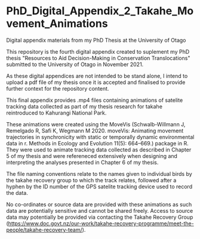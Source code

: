 # PhD_Digital_Appendix_2_Takahe_Movement_Animations
Digital appendix materials from my PhD Thesis at the University of Otago

This repository is the fourth digital appendix created to suplement my PhD thesis "Resources to Aid Decision-Making in Conservation Translocations" submitted to the University of Otago in November 2021.

As these digital appendices are not intended to be stand alone, I intend to upload a pdf file of my thesis once it is accepted and finalised to provide further context for the repository content.

This final appendix provides .mp4 files containing animations of satelite tracking data collected as part of my thesis research for takahe reintroduced to Kahurangi National Park.

These animations were created using the MoveVis (Schwalb-Willmann J, Remelgado R, Safi K, Wegmann M 2020. moveVis: Animating movement trajectories in synchronicity with static or temporally dynamic environmental data in r. Methods in Ecology and Evolution 11(5): 664–669.) package in R. They were used to animate tracking data collected as described in Chapter 5 of my thesis and were refereneced extensively when designing and interpreting the analyses presented in Chapter 6 of my thesis.

The file naming conventions relate to the names given to individual birds by the takahe recovery group to which the track relates, followed after a hyphen by the ID number of the GPS satelite tracking device used to record the data.

No co-ordinates or source data are provided with these animations as such data are potentially sensitive and cannot be shared freely. Access to source data may potentially be provided via contacting the Takahe Recovery Group (https://www.doc.govt.nz/our-work/takahe-recovery-programme/meet-the-people/takahe-recovery-team/).
